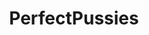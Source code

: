 ---
title: PerfectPussies
crosslinks:
- livven
- pussy
- botwatch
- MassdropBot
- creampie
- rearpussy
- ShitEvilModsSay
- me_irl
- FancyMe
- u_imguralbumbot
- youtubefactsbot
- NSFW_ASS
- Dollywinks
- LaineyLove
- TopSexyPosts
- AnalGW
- Brownasshole
- SubAutoCorrectBot
- DuplicatesBot
- anniespantiesxx
---